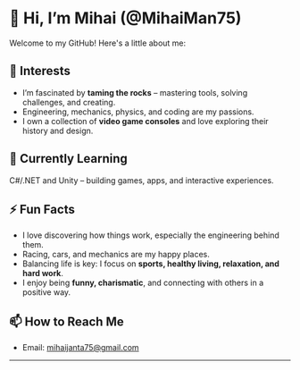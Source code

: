 # 👋 Hi, I’m Mihai (@MihaiMan75)

Welcome to my GitHub! Here's a little about me:

## 👀 Interests
- I’m fascinated by **taming the rocks** – mastering tools, solving challenges, and creating.  
- Engineering, mechanics, physics, and coding are my passions.  
- I own a collection of **video game consoles** and love exploring their history and design.  

## 🌱 Currently Learning
C#/.NET and Unity – building games, apps, and interactive experiences.  

## ⚡ Fun Facts
- I love discovering how things work, especially the engineering behind them.  
- Racing, cars, and mechanics are my happy places.  
- Balancing life is key: I focus on **sports, healthy living, relaxation, and hard work**.  
- I enjoy being **funny, charismatic**, and connecting with others in a positive way.  

## 📫 How to Reach Me
- Email: [mihaijanta75@gmail.com](mailto:mihaijanta75@gmail.com)  

---
<!---
MihaiMan75/MihaiMan75 is a ✨ special ✨ repository because its `README.md` (this file) appears on your GitHub profile.
You can click the Preview link to take a look at your changes.
--->
